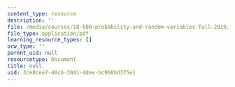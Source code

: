 ```yaml
---
content_type: resource
description: ''
file: /media/courses/18-600-probability-and-random-variables-fall-2019/3ce8cee748c630414deebc968bd375e1_MIT18_600F19_lec34.pdf
file_type: application/pdf
learning_resource_types: []
ocw_type: ''
parent_uid: null
resourcetype: Document
title: null
uid: 3ce8cee7-48c6-3041-4dee-bc968bd375e1
---
```

